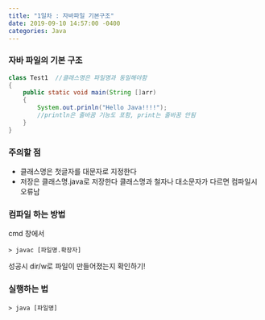 ```yaml
---
title: "1일차 : 자바파일 기본구조"
date: 2019-09-10 14:57:00 -0400
categories: Java
---
```


### 자바 파일의 기본 구조

```java
class Test1  //클래스명은 파일명과 동일해야함
{
	public static void main(String []arr)
	{
		System.out.prinln("Hello Java!!!!"); 
		//println은 줄바꿈 기능도 포함, print는 줄바꿈 안됨
	}
}

```

### 주의할 점
* 클래스명은 첫글자를 대문자로 지정한다
* 저장은 클래스명.java로 저장한다
클래스명과 철자나 대소문자가 다르면 컴파일시 오류남

### 컴파일 하는 방법
cmd 창에서
```
> javac [파일명.확장자]
```
성공시 dir/w로 파일이 만들어졌는지 확인하기!

### 실행하는 법
```
> java [파일명]
```

